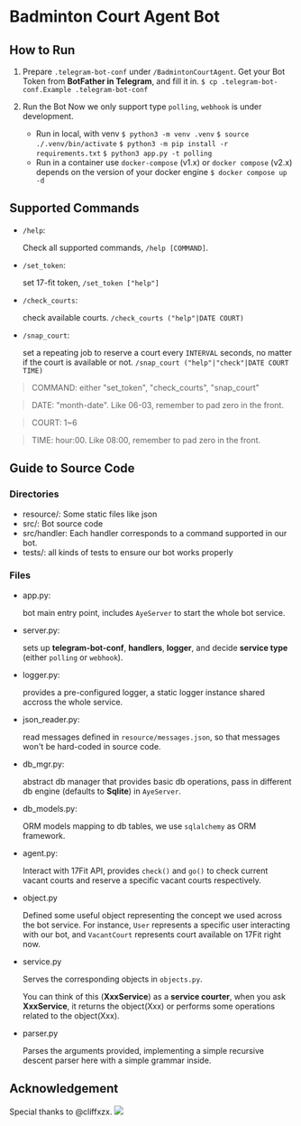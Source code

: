# Badminton Court Agent Bot

## How to Run
1. Prepare `.telegram-bot-conf` under `/BadmintonCourtAgent`.
   Get your Bot Token from **BotFather in Telegram**, and fill it in.
    `$ cp .telegram-bot-conf.Example .telegram-bot-conf`
2. Run the Bot
    Now we only support type `polling`, `webhook` is under development.

    - Run in local, with venv
    `$ python3 -m venv .venv`
    `$ source ./.venv/bin/activate`
    `$ python3 -m pip install -r requirements.txt`
    `$ python3 app.py -t polling`
    - Run in a container
    use `docker-compose` (v1.x) or `docker compose` (v2.x) depends on the version of your docker engine
    `$ docker compose up -d`

## Supported Commands
- `/help`:

    Check all supported commands, `/help [COMMAND]`.
- `/set_token`:

    set 17-fit token, `/set_token ["help"]`
- `/check_courts`:

    check available courts. `/check_courts ("help"|DATE COURT)`
- `/snap_court`:

    set a repeating job to reserve a court every `INTERVAL` seconds, no matter if the court is available or not.
    `/snap_court ("help"|"check"|DATE COURT TIME)`

> COMMAND: either "set_token", "check_courts", "snap_court"

> DATE: "month-date". Like 06-03, remember to pad zero in the front.

> COURT: 1~6

> TIME: hour:00. Like 08:00, remember to pad zero in the front.

## Guide to Source Code
### Directories
- resource/: Some static files like json
- src/: Bot source code
- src/handler: Each handler corresponds to a command supported in our bot.
- tests/: all kinds of tests to ensure our bot works properly
### Files
- app.py:

    bot main entry point, includes `AyeServer` to start the whole bot service.
- server.py:

    sets up **telegram-bot-conf**, **handlers**, **logger**, and decide **service type** (either `polling` or `webhook`).
- logger.py:

    provides a pre-configured logger, a static logger instance shared accross the whole service.
- json_reader.py:

    read messages defined in `resource/messages.json`, so that messages won't be hard-coded in source code.
- db_mgr.py:

    abstract db manager that provides basic db operations, pass in different db engine (defaults to **Sqlite**) in `AyeServer`.
- db_models.py:

    ORM models mapping to db tables, we use `sqlalchemy` as ORM framework.
- agent.py:

    Interact with 17Fit API, provides `check()` and `go()` to check current vacant courts and reserve a specific vacant courts respectively.
- object.py

    Defined some useful object representing the concept we used across the bot service.
    For instance, `User` represents a specific user interacting with our bot, and `VacantCourt` represents court available on 17Fit right now.
- service.py

    Serves the corresponding objects in `objects.py`.

    You can think of this (**XxxService**) as a **service courter**, when you ask **XxxService**, it returns the object(Xxx) or performs some operations related to the object(Xxx).
- parser.py

    Parses the arguments provided, implementing a simple recursive descent parser here with a simple grammar inside.

## Acknowledgement
Special thanks to @cliffxzx.
![](https://avatars.githubusercontent.com/u/44764053?v=4)
